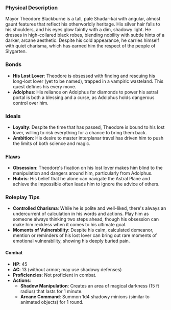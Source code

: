 ### **Physical Description**
Mayor Theodore Blackburne is a tall, pale Shadar-kai with angular, almost gaunt features that reflect his otherworldly heritage. His silver hair falls to his shoulders, and his eyes glow faintly with a dim, shadowy light. He dresses in high-collared black robes, blending nobility with subtle hints of a darker, arcane aesthetic. Despite his cold appearance, he carries himself with quiet charisma, which has earned him the respect of the people of Slygarten.

### **Bonds**
- **His Lost Lover**: Theodore is obsessed with finding and rescuing his long-lost lover (yet to be named), trapped in a vampiric wasteland. This quest defines his every move.
- **Adolphus**: His reliance on Adolphus for diamonds to power his astral portal is both a blessing and a curse, as Adolphus holds dangerous control over him.

### **Ideals**
- **Loyalty**: Despite the time that has passed, Theodore is bound to his lost lover, willing to risk everything for a chance to bring them back.
- **Ambition**: His desire to master interplanar travel has driven him to push the limits of both science and magic.

### **Flaws**
- **Obsession**: Theodore's fixation on his lost lover makes him blind to the manipulation and dangers around him, particularly from Adolphus.
- **Hubris**: His belief that he alone can navigate the Astral Plane and achieve the impossible often leads him to ignore the advice of others.

### **Roleplay Tips**
- **Controlled Charisma**: While he is polite and well-liked, there's always an undercurrent of calculation in his words and actions. Play him as someone always thinking two steps ahead, though his obsession can make him reckless when it comes to his ultimate goal.
- **Moments of Vulnerability**: Despite his calm, calculated demeanor, mention or reminders of his lost lover can bring out rare moments of emotional vulnerability, showing his deeply buried pain.


#### **Combat**
- **HP**: 45
- **AC**: 13 (without armor; may use shadowy defenses)
- **Proficiencies**: Not proficient in combat.
- **Actions**:
  - **Shadow Manipulation**: Creates an area of magical darkness (15 ft radius) that lasts for 1 minute.
  - **Arcane Command**: Summon 1d4 shadowy minions (similar to animated objects) for 1 round.
